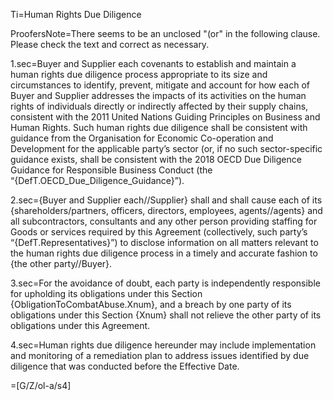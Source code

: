 
Ti=Human Rights Due Diligence

ProofersNote=There seems to be an unclosed "(or" in the following clause.  Please check the text and correct as necessary.

1.sec=Buyer and Supplier each covenants to establish and maintain a human rights due diligence process appropriate to its size and circumstances to identify, prevent, mitigate and account for how each of Buyer and Supplier addresses the impacts of its activities on the human rights of individuals directly or indirectly affected by their supply chains, consistent with the 2011 United Nations Guiding Principles on Business and Human Rights.  Such human rights due diligence shall be consistent with guidance from the Organisation for Economic Co-operation and Development for the applicable party’s sector (or, if no such sector-specific guidance exists, shall be consistent with the 2018 OECD Due Diligence Guidance for Responsible Business Conduct (the “{DefT.OECD_Due_Diligence_Guidance}”).

2.sec={Buyer and Supplier each//Supplier} shall and shall cause each of its {shareholders/partners, officers, directors, employees, agents//agents} and all subcontractors, consultants and any other person providing staffing for Goods or services required by this Agreement (collectively, such party’s “{DefT.Representatives}”) to disclose information on all matters relevant to the human rights due diligence process in a timely and accurate fashion to {the other party//Buyer}. 

3.sec=For the avoidance of doubt, each party is independently responsible for upholding its obligations under this Section {ObligationToCombatAbuse.Xnum}, and a breach by one party of its obligations under this Section {Xnum} shall not relieve the other party of its obligations under this Agreement.

4.sec=Human rights due diligence hereunder may include implementation and monitoring of a remediation plan to address issues identified by due diligence that was conducted before the Effective Date.

=[G/Z/ol-a/s4]
